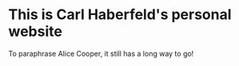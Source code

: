 # This is Carl Haberfeld's personal website

To paraphrase Alice Cooper, it still has a long way to go!
